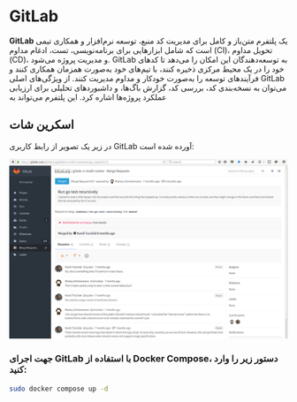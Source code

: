 # GitLab

**GitLab** یک پلتفرم متن‌باز و کامل برای مدیریت کد منبع، توسعه نرم‌افزار و همکاری تیمی است که شامل ابزارهایی برای برنامه‌نویسی، تست، ادغام مداوم (CI)، تحویل مداوم (CD)، و مدیریت پروژه می‌شود. GitLab به توسعه‌دهندگان این امکان را می‌دهد تا کدهای خود را در یک محیط مرکزی ذخیره کنند، با تیم‌های خود به‌صورت همزمان همکاری کنند و فرآیندهای توسعه را به‌صورت خودکار و مداوم مدیریت کنند. از ویژگی‌های اصلی GitLab می‌توان به نسخه‌بندی کد، بررسی کد، گزارش باگ‌ها، و داشبوردهای تحلیلی برای ارزیابی عملکرد پروژه‌ها اشاره کرد. این پلتفرم می‌تواند به

## اسکرین شات

در زیر یک تصویر از رابط کاربری GitLab آورده شده است:

![Screenshot](screenshot.png)

### جهت اجرای GitLab با استفاده از Docker Compose، دستور زیر را وارد کنید:

```bash
sudo docker compose up -d
```

